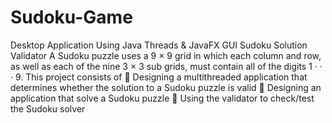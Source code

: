 # Sudoku-Game
Desktop Application Using Java Threads &amp; JavaFX GUI
Sudoku Solution Validator
A Sudoku puzzle uses a 9 × 9 grid in which each column and row, as well as each of the nine 3 × 3 sub grids, must contain all of the digits 1 · · · 9.
This project consists of
 Designing a multithreaded application that determines whether the solution to a Sudoku puzzle is valid
 Designing an application that solve a Sudoku puzzle
 Using the validator to check/test the Sudoku solver
